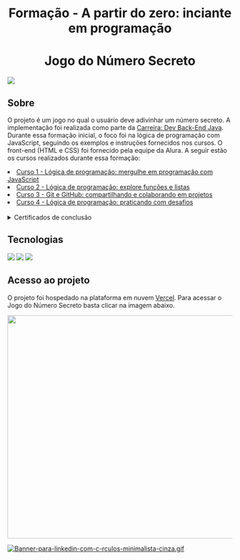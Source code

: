 <h1 align="center"> Formação - A partir do zero: inciante em programação </h1>


<h1 align="center">Jogo do Número Secreto</h1>
<div>
  <img src="https://img.shields.io/badge/STATUS-EM%20DESENVOLVIMENTO-green?style=flat">
</div>

## Sobre
<p>
O projeto é um jogo no qual o usuário deve adivinhar um número secreto. A implementação foi realizada como parte da <a href="https://cursos.alura.com.br/carreira-dev-back-end-java-escola-programacao-1711658193424-p748310/">Carreira: Dev Back-End Java</a>. Durante essa formação inicial, o foco foi na lógica de programação com JavaScript, seguindo os exemplos e instruções fornecidos nos cursos. O front-end (HTML e CSS) foi fornecido pela equipe da Alura. A seguir estão os cursos realizados durante essa formação:
</p> 
<li>
  <a href="https://cursos.alura.com.br/course/logica-programacao-mergulhe-programacao-javascript"> Curso 1 - Lógica de programação: mergulhe em programação com JavaScript </a> 
</li>
<li>
  <a href="https://cursos.alura.com.br/course/logica-programacao-funcoes-listas"> Curso 2 - Lógica de programação: explore funções e listas </a>
</li>

<li>
  <a href="https://cursos.alura.com.br/course/git-github-compartilhando-colaborando-projetos"> Curso 3 - Git e GitHub: compartilhando e colaborando em projetos</a>
</li>

<li>
  <a href="https://cursos.alura.com.br/course/logica-programacao-praticando-desafios"> Curso 4 - Lógica de programação: praticando com desafios </a>
</li>

<br>
<div>
  <details>
    <summary>Certificados de conclusão</summary>       
    <img height="200" width="300" src="https://i.postimg.cc/CL8bBKkC/curso1.png)](https://postimg.cc/PPtC0T6N">
    <br>
    <img height="200" width="300" src="https://postimg.cc/Xr5ptLM7">
  </details>
</div>

## Tecnologias
<div>
  <img src="https://img.shields.io/badge/html5-%23E34F26.svg?style=for-the-badge&logo=html5&logoColor=white">
  <img src="https://img.shields.io/badge/css3-%231572B6.svg?style=for-the-badge&logo=css3&logoColor=white">
  <img src="https://img.shields.io/badge/JavaScript-F7DF1E?style=for-the-badge&logo=javascript&logoColor=black">
</div>

## Acesso ao projeto
<p>
O projeto foi hospedado na plataforma em nuvem <a href="https://vercel.com/">Vercel</a>.
Para acessar o Jogo do Número Secreto basta clicar na imagem abaixo.
</p>

<div align="center">
  <a href="https://jogo-numero-secreto-depra-one.vercel.app/">
  <img height="500" width="700" src="https://github-production-user-asset-6210df.s3.amazonaws.com/93441081/378227601-765a6a96-f8ce-413a-b39c-6ebab180b043.png?X-Amz-Algorithm=AWS4-HMAC-SHA256&X-Amz-Credential=AKIAVCODYLSA53PQK4ZA%2F20241020%2Fus-east-1%2Fs3%2Faws4_request&X-Amz-Date=20241020T215217Z&X-Amz-Expires=300&X-Amz-Signature=eeea613d48c1b0e918ff096e480078aff49c98c1144ecb13512befdad343f1ab&X-Amz-SignedHeaders=host">
  </a>
</div>

[![Banner-para-linkedin-com-c-rculos-minimalista-cinza.gif](https://i.postimg.cc/mgGbL4Lr/Banner-para-linkedin-com-c-rculos-minimalista-cinza.gif)](https://postimg.cc/4mBCPrhC)